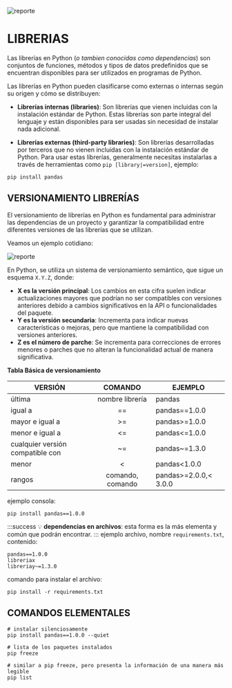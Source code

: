 <img src="https://i.postimg.cc/cCjTSn8r/ss-cumf.png" alt="reporte" border="0"/>

# **LIBRERIAS**
    

Las librerías en Python (*o tambien conocidas como dependencias*) son conjuntos de funciones, métodos y tipos de datos predefinidos que se encuentran disponibles para ser utilizados en programas de Python. 


Las librerías en Python pueden clasificarse como externas o internas según su origen y cómo se distribuyen:

*  **Librerías internas (libraries)**: Son librerías que vienen incluidas con la instalación estándar de Python. Estas librerías son parte integral del lenguaje y están disponibles para ser usadas sin necesidad de instalar nada adicional.

* **Librerías externas (third-party libraries)**: Son librerías desarrolladas por terceros que no vienen incluidas con la instalación estándar de Python. Para usar estas librerías, generalmente necesitas instalarlas a través de herramientas como `pip [library|=version]`, ejemplo:

```
pip install pandas
```

## VERSIONAMIENTO LIBRERÍAS

El versionamiento de librerías en Python es fundamental para administrar las dependencias de un proyecto y garantizar la compatibilidad entre diferentes versiones de las librerías que se utilizan. 


Veamos un ejemplo cotidiano:

<img src="https://i.postimg.cc/65GbrQwF/versiones.png" alt="reporte" border="0"/>


En Python, se utiliza un sistema de versionamiento semántico, que sigue un esquema `X.Y.Z`, donde:

* **X es la versión principal**: Los cambios en esta cifra suelen indicar actualizaciones mayores que podrían no ser compatibles con versiones anteriores debido a cambios significativos en la API o funcionalidades del paquete.
* **Y es la versión secundaria**: Incrementa para indicar nuevas características o mejoras, pero que mantiene la compatibilidad con versiones anteriores.
* **Z es el número de parche**: Se incrementa para correcciones de errores menores o parches que no alteran la funcionalidad actual de manera significativa.



**Tabla Básica de versionamiento**

| VERSIÓN                          |      COMANDO     | EJEMPLO              |
|----------------------------------|:----------------:|----------------------|
| última                           |  nombre librería | pandas               |
| igual a                          |        ==        | pandas==1.0.0        |
| mayor e igual a                  |        >=        | pandas>=1.0.0        |
| menor e igual a                  |        <=        | pandas<=1.0.0        |
| cualquier versión compatible con |        ~=        | pandas~=1.3.0        |
| menor                            |         <        | pandas<1.0.0         |
| rangos                           | comando, comando | pandas>=2.0.0,< 3.0.0 |


ejemplo consola:
```
pip install pandas==1.0.0
```
:::success
:bulb: **dependencias en archivos**: esta forma es la más elementa y común que podrán encontrar. 
:::
ejemplo archivo, nombre `requirements.txt`, contenido:
```
pandas==1.0.0
libreriax
libreriay~=1.3.0
```

comando para instalar el archivo:
```
pip install -r requirements.txt
```


## COMANDOS ELEMENTALES

```
# instalar silenciosamente
pip install pandas==1.0.0 --quiet
```


```
# lista de los paquetes instalados
pip freeze
```

```
# similar a pip freeze, pero presenta la información de una manera más legible
pip list
```